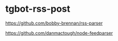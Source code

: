 # tgbot-rss-post


https://github.com/bobby-brennan/rss-parser

https://github.com/danmactough/node-feedparser
